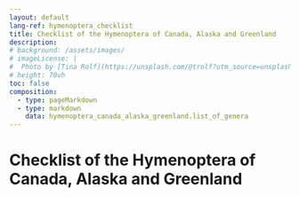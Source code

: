 ```yaml
---
layout: default
lang-ref: hymenoptera_checklist
title: Checklist of the Hymenoptera of Canada, Alaska and Greenland
description: 
# background: /assets/images/
# imageLicense: |
#  Photo by [Tina Rolf](https://unsplash.com/@trolf?utm_source=unsplash&amp;utm_medium=referral&amp;utm_content=creditCopyText) on [Unsplash](https://unsplash.com/?utm_source=unsplash&utm_medium=referral&utm_content=creditCopyText)
# height: 70vh
toc: false
composition:
  - type: pageMarkdown
  - type: markdown
    data: hymenoptera_canada_alaska_greenland.list_of_genera
---
```


# Checklist of the Hymenoptera of Canada, Alaska and Greenland
